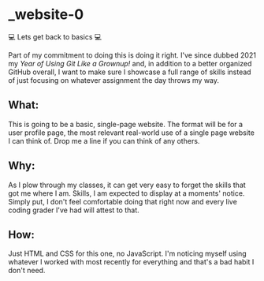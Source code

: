 # _website-0
:computer: Lets get back to basics :computer:

Part of my commitment to doing this is doing it right.  I've since dubbed 2021 my _Year of Using Git Like a Grownup!_ and, in addition to a better organized GitHub overall, I want to make sure I showcase a full range of skills instead of just focusing on whatever assignment the day throws my way.

## What:

This is going to be a basic, single-page website. The format will be for a user profile page, the most relevant real-world use of a single page website I can think of. Drop me a line if you can think of any others.


## Why:

As I plow through my classes, it can get very easy to forget the skills that got me where I am. Skills, I am expected to display at a moments' notice. Simply put, I don't feel comfortable doing that right now and every live coding grader I've had will attest to that.

## How:

Just HTML and CSS for this one, no JavaScript. I'm noticing myself using whatever I worked with most recently for everything and that's a bad habit I don't need.
